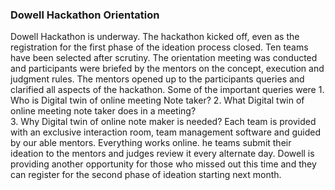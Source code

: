 ### Dowell Hackathon Orientation

Dowell Hackathon is underway.
The hackathon kicked off, even as the registration for the first phase of the ideation process closed.
Ten teams have been selected after scrutiny.
The orientation meeting was conducted  and participants were briefed by the mentors on the concept, execution and judgment rules.
The mentors opened up to the participants queries and clarified all aspects of the hackathon.
Some of the important queries were 1. Who is Digital twin of online meeting Note taker? 2. What Digital twin of online meeting note taker does in a meeting?  
3. Why Digital twin of online note maker is needed?
Each team is provided with an exclusive interaction room, team management software and guided by our able mentors.
Everything works online.
he teams submit their ideation to the mentors and judges review it every alternate day.
Dowell is providing another opportunity for those who missed out this time and they can register for the second phase of ideation starting next month.







